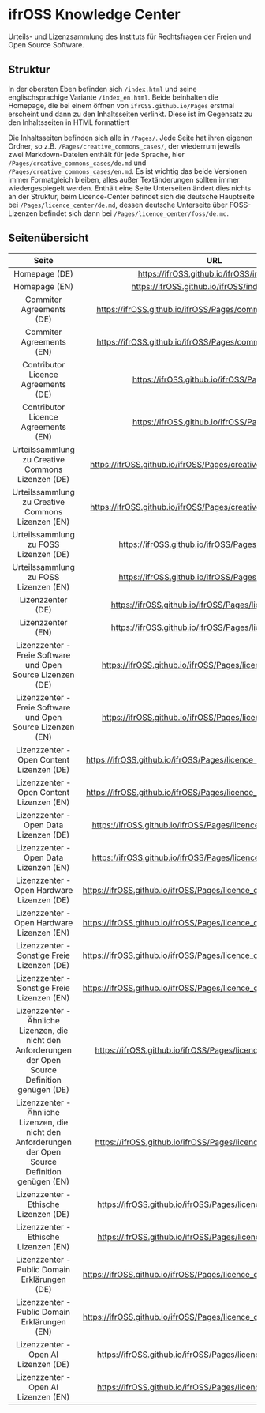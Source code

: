 # ifrOSS Knowledge Center

Urteils- und Lizenzsammlung des Instituts für Rechtsfragen der Freien und Open Source Software.

## Struktur

In der obersten Eben befinden sich `/index.html` und seine englischsprachige Variante `/index_en.html`. Beide beinhalten die Homepage, die bei einem öffnen von `ifrOSS.github.io/Pages` erstmal erscheint und dann zu den Inhaltsseiten verlinkt. Diese ist im Gegensatz zu den Inhaltsseiten in HTML formattiert

Die Inhaltsseiten befinden sich alle in `/Pages/`. Jede Seite hat ihren eigenen Ordner, so z.B. `/Pages/creative_commons_cases/`, der wiederrum jeweils zwei Markdown-Dateien enthält für jede Sprache, hier `/Pages/creative_commons_cases/de.md` und `/Pages/creative_commons_cases/en.md`. Es ist wichtig das beide Versionen immer Formatgleich bleiben, alles außer Textänderungen sollten immer wiedergespiegelt werden. Enthält eine Seite Unterseiten ändert dies nichts an der Struktur, beim Licence-Center befindet sich die deutsche Hauptseite bei `/Pages/licence_center/de.md`, dessen deutsche Unterseite über FOSS-Lizenzen befindet sich dann bei `/Pages/licence_center/foss/de.md`.

## Seitenübersicht

| Seite | URL | Markdown-Datei | Status | Anmerkung |
|:---:|:---:|:---:|:---:|:---:|
| Homepage (DE) | https://ifrOSS.github.io/ifrOSS/index.html | [/index.html](/index.html) | ✅ | - |
| Homepage (EN) | https://ifrOSS.github.io/ifrOSS/index_en.html | [/index_en.html](/index_en.html) | ✅ | - |
| Commiter Agreements (DE) | https://ifrOSS.github.io/ifrOSS/Pages/commiter_agreements/de | [/Pages/commiter_agreements/de.md](/Pages/commiter_agreements/de.md) | ✅ | - |
| Commiter Agreements (EN) | https://ifrOSS.github.io/ifrOSS/Pages/commiter_agreements/en | [/Pages/commiter_agreements/en.md](/Pages/commiter_agreements/en.md) | ✅ | - |
| Contributor Licence Agreements (DE) | https://ifrOSS.github.io/ifrOSS/Pages/cla/de | [/Pages/cla/de.md](/Pages/cla/de.md) | ✅ | - |
| Contributor Licence Agreements (EN) | https://ifrOSS.github.io/ifrOSS/Pages/cla/en | [/Pages/cla/en.md](/Pages/cla/en.md) | ✅ | - |
| Urteilssammlung zu Creative Commons Lizenzen (DE) | https://ifrOSS.github.io/ifrOSS/Pages/creative_commons_cases/de | [/Pages/creative_commons_cases/de.md](/Pages/creative_commons_cases/de.md) | ✅ | - |
| Urteilssammlung zu Creative Commons Lizenzen (EN) | https://ifrOSS.github.io/ifrOSS/Pages/creative_commons_cases/en | [/Pages/creative_commons_cases/en.md](/Pages/creative_commons_cases/en.md) | ✅ | - |
| Urteilssammlung zu FOSS Lizenzen (DE) | https://ifrOSS.github.io/ifrOSS/Pages/oss_cases/de | [/Pages/oss_cases/de.md](/Pages/oss_cases/de.md) | ✅ | - |
| Urteilssammlung zu FOSS Lizenzen (EN) | https://ifrOSS.github.io/ifrOSS/Pages/oss_cases/en | [/Pages/oss_cases/en.md](/Pages/oss_cases/en.md) | ❌ | Übersetzung fehlt |
| Lizenzzenter (DE) | https://ifrOSS.github.io/ifrOSS/Pages/licence_center/de | [/Pages/licence_center/de.md](/Pages/licence_center/de.md) | ✅ | - |
| Lizenzzenter (EN) | https://ifrOSS.github.io/ifrOSS/Pages/licence_center/en | [/Pages/licence_center/en.md](/Pages/licence_center/en.md) | ✅ | - |
| Lizenzzenter - Freie Software und Open Source Lizenzen (DE) | https://ifrOSS.github.io/ifrOSS/Pages/licence_center/foss/de | [/Pages/licence_center/foss/de.md](/Pages/licence_center/foss/de.md) | ☑️ | SPDX-tags fehlen |
| Lizenzzenter - Freie Software und Open Source Lizenzen (EN) | https://ifrOSS.github.io/ifrOSS/Pages/licence_center/foss/en | [/Pages/licence_center/foss/en.md](/Pages/licence_center/foss/en.md) | ❌ | Übersetzung fehlt, SPDX-tags fehlen |
| Lizenzzenter - Open Content Lizenzen (DE) | https://ifrOSS.github.io/ifrOSS/Pages/licence_center/opencontent/de | [/Pages/licence_center/opencontent/de.md](/Pages/licence_center/opencontent/de.md) | ☑️ | SPDX-tags fehlen |
| Lizenzzenter - Open Content Lizenzen (EN) | https://ifrOSS.github.io/ifrOSS/Pages/licence_center/opencontent/en | [/Pages/licence_center/opencontent/en.md](/Pages/licence_center/opencontent/en.md) | ❌ | Übersetzung fehlt, SPDX-tags fehlen |
| Lizenzzenter - Open Data Lizenzen (DE) | https://ifrOSS.github.io/ifrOSS/Pages/licence_center/opendata/de | [/Pages/licence_center/opendata/de.md](/Pages/licence_center/opendata/de.md) | ☑️ | SPDX-tags fehlen |
| Lizenzzenter - Open Data Lizenzen (EN) | https://ifrOSS.github.io/ifrOSS/Pages/licence_center/opendata/en | [/Pages/licence_center/opendata/en.md](/Pages/licence_center/opendata/en.md) | ❌ | Übersetzung fehlt, SPDX-tags fehlen |
| Lizenzzenter - Open Hardware Lizenzen (DE) | https://ifrOSS.github.io/ifrOSS/Pages/licence_center/openhardware/de | [/Pages/licence_center/openhardware/de.md](/Pages/licence_center/openhardware/de.md) | ☑️ | SPDX-tags fehlen |
| Lizenzzenter - Open Hardware Lizenzen (EN) | https://ifrOSS.github.io/ifrOSS/Pages/licence_center/openhardware/en | [/Pages/licence_center/openhardware/en.md](/Pages/licence_center/openhardware/en.md) | ❌ | Übersetzung fehlt, SPDX-tags fehlen |
| Lizenzzenter - Sonstige Freie Lizenzen (DE) | https://ifrOSS.github.io/ifrOSS/Pages/licence_center/other_licenses/de | [/Pages/licence_center/other_licenses/de.md](/Pages/licence_center/other_licenses/de.md) | ☑️ | SPDX-tags fehlen |
| Lizenzzenter - Sonstige Freie Lizenzen (EN) | https://ifrOSS.github.io/ifrOSS/Pages/licence_center/other_licenses/en | [/Pages/licence_center/other_licenses/en.md](/Pages/licence_center/other_licenses/en.md) | ☑️ | SPDX-tags fehlen |
| Lizenzzenter - Ähnliche Lizenzen, die nicht den Anforderungen der Open Source Definition genügen (DE) | https://ifrOSS.github.io/ifrOSS/Pages/licence_center/nonfree/de | [/Pages/licence_center/nonfree/de.md](/Pages/licence_center/nonfree/de.md) | ☑️ | SPDX-tags fehlen |
| Lizenzzenter - Ähnliche Lizenzen, die nicht den Anforderungen der Open Source Definition genügen (EN) | https://ifrOSS.github.io/ifrOSS/Pages/licence_center/nonfree/en | [/Pages/licence_center/nonfree/en.md](/Pages/licence_center/nonfree/en.md) | ❌ | Übersetzung fehlt, SPDX-tags fehlen |
| Lizenzzenter - Ethische Lizenzen (DE) | https://ifrOSS.github.io/ifrOSS/Pages/licence_center/ethical/de | [/Pages/licence_center/ethical/de.md](/Pages/licence_center/ethical/de.md) | ☑️ | SPDX-tags fehlen |
| Lizenzzenter - Ethische Lizenzen (EN) | https://ifrOSS.github.io/ifrOSS/Pages/licence_center/ethical/en | [/Pages/licence_center/ethical/en.md](/Pages/licence_center/ethical/en.md) | ☑️ | SPDX-tags fehlen |
| Lizenzzenter - Public Domain Erklärungen (DE) | https://ifrOSS.github.io/ifrOSS/Pages/licence_center/public_domain/de | [/Pages/licence_center/public_domain/de.md](/Pages/licence_center/public_domain/de.md) | ☑️ | SPDX-tags fehlen |
| Lizenzzenter - Public Domain Erklärungen (EN) | https://ifrOSS.github.io/ifrOSS/Pages/licence_center/public_domain/en | [/Pages/licence_center/public_domain/en.md](/Pages/licence_center/public_domain/en.md) | ❌ | Übersetzung fehlt, SPDX-tags fehlen |
| Lizenzzenter - Open AI Lizenzen (DE) | https://ifrOSS.github.io/ifrOSS/Pages/licence_center/openai/de | [/Pages/licence_center/openai/de.md](/Pages/licence_center/openai/de.md) | ☑️ | SPDX-tags fehlen |
| Lizenzzenter - Open AI Lizenzen (EN) | https://ifrOSS.github.io/ifrOSS/Pages/licence_center/openai/en | [/Pages/licence_center/openai/en.md](/Pages/licence_center/en.md) | ❌ | Übersetzung fehlt, SPDX-tags fehlen |
